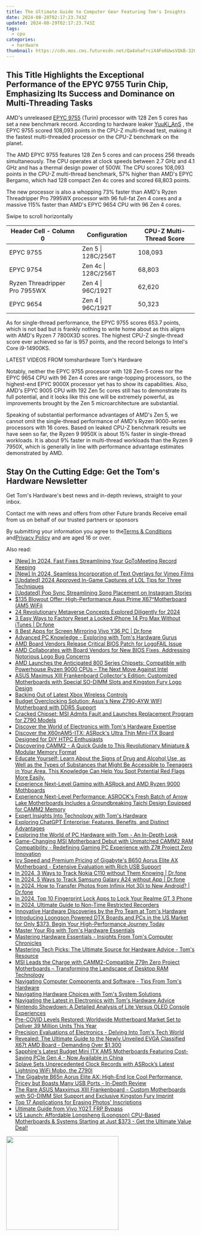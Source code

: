 ```yaml
---
title: The Ultimate Guide to Computer Gear Featuring Tom's Insights
date: 2024-08-28T02:17:23.743Z
updated: 2024-08-29T02:17:23.743Z
tags:
  - cpu
categories:
  - hardware
thumbnail: https://cdn.mos.cms.futurecdn.net/Qa4xhafrciX4Fo6UwsVQkB-320-80.jpg
---
```


## This Title Highlights the Exceptional Performance of the EPYC 9755 Turin Chip, Emphasizing Its Success and Dominance on Multi-Threading Tasks

AMD's unreleased [EPYC 9755](https://www.tomshardware.com/pc-components/cpus/amd-announces-3nm-epyc-turin-launching-with-192-cores-and-384-threads-in-second-half-of-2024-54x-faster-than-intel-xeon-in-ai-workload) (Turin) processor with 128 Zen 5 cores has set a new benchmark record. According to hardware leaker [YuuKi_AnS](https://x.com/yuuki%5Fans/status/1816185684753015066) , the EPYC 9755 scored 108,093 points in the CPU-Z multi-thread test, making it the fastest multi-threaded processor on the CPU-Z benchmark on the planet.

 The AMD EPYC 9755 features 128 Zen 5 cores and can process 256 threads simultaneously. The CPU operates at clock speeds between 2.7 GHz and 4.1 GHz and has a thermal design power of 500W. The CPU scores 108,093 points in the CPU-Z multi-thread benchmark, 57% higher than AMD's EPYC Bergamo, which had 128 compact Zen 4c cores and scored 68,803 points.

 The new processor is also a whopping 73% faster than AMD's Ryzen Threadripper Pro 7995WX processor with 96 full-fat Zen 4 cores and a massive 115% faster than AMD's EPYC 9654 CPU with 96 Zen 4 cores.

 Swipe to scroll horizontally

| Header Cell - Column 0        | Configuration       | CPU-Z Multi-Thread Score |
| ----------------------------- | ------------------- | ------------------------ |
| EPYC 9755                     | Zen 5 \| 128C/256T  | 108,093                  |
| EPYC 9754                     | Zen 4c \| 128C/256T | 68,803                   |
| Ryzen Threadripper Pro 7955WX | Zen 4 \| 96C/192T   | 62,620                   |
| EPYC 9654                     | Zen 4 \| 96C/192T   | 50,323                   |

 As for single-thread performance, the EPYC 9755 scores 653.7 points, which is not bad but is frankly nothing to write home about as this aligns with AMD's Ryzen 7 7800X3D scores. The highest CPU-Z single-thread score ever achieved so far is 957 points, and the record belongs to Intel's Core i9-14900KS.

 LATEST VIDEOS FROM tomshardware Tom's Hardware

 Notably, neither the EPYC 9755 processor with 128 Zen-5 cores nor the EPYC 9654 CPU with 96 Zen 4 cores are range-topping processors, so the highest-end EPYC 9000X processor yet has to show its capabilities. Also, AMD's EPYC 9005 CPU with 192 Zen 5c cores still has to demonstrate its full potential, and it looks like this one will be extremely powerful, as improvements brought by the Zen 5 microarchitecture are substantial.

 Speaking of substantial performance advantages of AMD's Zen 5, we cannot omit the single-thread performance of AMD's Ryzen 9000-series processors with 16 cores. Based on leaked CPU-Z benchmark results we have seen so far, the Ryzen 9 9950X is about 15% faster in single-thread workloads. It is about 9% faster in multi-thread workloads than the Ryzen 9 7950X, which is generally in line with performance advantage estimates demonstrated by AMD.

## Stay On the Cutting Edge: Get the Tom's Hardware Newsletter

 Get Tom's Hardware's best news and in-depth reviews, straight to your inbox.

 Contact me with news and offers from other Future brands  Receive email from us on behalf of our trusted partners or sponsors

 By submitting your information you agree to the[Terms & Conditions](https://futureplc.com/terms-conditions/) and[Privacy Policy](https://futureplc.com/privacy-policy/) and are aged 16 or over.


<ins class="adsbygoogle"
     style="display:block"
     data-ad-format="autorelaxed"
     data-ad-client="ca-pub-7571918770474297"
     data-ad-slot="1223367746"></ins>



<ins class="adsbygoogle"
     style="display:block"
     data-ad-client="ca-pub-7571918770474297"
     data-ad-slot="8358498916"
     data-ad-format="auto"
     data-full-width-responsive="true"></ins>

<span class="atpl-alsoreadstyle">Also read:</span>
<div><ul>
<li><a href="https://video-screen-grab.techidaily.com/new-in-2024-fast-fixes-streamlining-your-gotomeeting-record-keeping/"><u>[New] In 2024, Fast Fixes  Streamlining Your GoToMeeting Record Keeping</u></a></li>
<li><a href="https://vimeo-videos.techidaily.com/new-in-2024-seamless-incorporation-of-text-overlays-for-vimeo-films/"><u>[New] In 2024, Seamless Incorporation of Text Overlays for Vimeo Films</u></a></li>
<li><a href="https://video-capture.techidaily.com/updated-2024-approved-in-game-captures-of-lol-tips-for-three-techniques/"><u>[Updated] 2024 Approved  In-Game Captures of LOL  Tips for Three Techniques</u></a></li>
<li><a href="https://instagram-video-files.techidaily.com/updated-pop-sync-streamlining-song-placement-on-instagram-stories/"><u>[Updated] Pop Sync  Streamlining Song Placement on Instagram Stories</u></a></li>
<li><a href="https://hardware-updates.techidaily.com/135-blowout-offer-high-performance-asus-prime-x67motherboard-am5-wifi/"><u>$135 Blowout Offer: High-Performance Asus Prime X67^Motherboard (AM5 WiFi)</u></a></li>
<li><a href="https://extra-hints.techidaily.com/24-revolutionary-metaverse-concepts-explored-diligently-for-2024/"><u>24 Revolutionary Metaverse Concepts Explored Diligently for 2024</u></a></li>
<li><a href="https://iphone-unlock.techidaily.com/3-easy-ways-to-factory-reset-a-locked-iphone-14-pro-max-without-itunes-drfone-by-drfone-ios/"><u>3 Easy Ways to Factory Reset a Locked iPhone 14 Pro Max Without iTunes | Dr.fone</u></a></li>
<li><a href="https://screen-mirror.techidaily.com/8-best-apps-for-screen-mirroring-vivo-y36-pc-drfone-by-drfone-android/"><u>8 Best Apps for Screen Mirroring Vivo Y36 PC | Dr.fone</u></a></li>
<li><a href="https://hardware-updates.techidaily.com/advanced-pc-knowledge-exploring-with-toms-hardware-gurus/"><u>Advanced PC Knowledge - Exploring with Tom's Hardware Gurus</u></a></li>
<li><a href="https://hardware-updates.techidaily.com/amd-board-vendors-release-critical-bios-patch-for-logofail-issue/"><u>AMD Board Vendors Release Critical BIOS Patch for LogoFAIL Issue</u></a></li>
<li><a href="https://hardware-updates.techidaily.com/amd-collaborates-with-board-vendors-for-new-bios-fixes-addressing-notorious-logo-bug-concerns/"><u>AMD Collaborates with Board Vendors for New BIOS Fixes, Addressing Notorious Logo Bug Concerns</u></a></li>
<li><a href="https://hardware-updates.techidaily.com/amd-launches-the-anticipated-800-series-chipsets-compatible-with-powerhouse-ryzen-9000-cpus-the-next-move-against-intel/"><u>AMD Launches the Anticipated 800 Series Chipsets: Compatible with Powerhouse Ryzen 9000 CPUs – The Next Move Against Intel</u></a></li>
<li><a href="https://hardware-updates.techidaily.com/asus-maximus-xiii-frankenboard-collectors-edition-customized-motherboards-with-special-so-dimm-slots-and-kingston-fury-logo-design/"><u>ASUS Maximus XIII Frankenboard Collector's Edition: Customized Motherboards with Special SO-DIMM Slots and Kingston Fury Logo Design</u></a></li>
<li><a href="https://games-able.techidaily.com/backing-out-of-latest-xbox-wireless-controls/"><u>Backing Out of Latest Xbox Wireless Controls</u></a></li>
<li><a href="https://hardware-updates.techidaily.com/budget-overclocking-solution-asuss-new-z790-ayw-wifi-motherboard-with-ddr5-support/"><u>Budget Overclocking Solution: Asus's New Z790-AYW WIFI Motherboard with DDR5 Support</u></a></li>
<li><a href="https://hardware-updates.techidaily.com/cracked-chipset-msi-admits-fault-and-launches-replacement-program-for-z790-models/"><u>Cracked Chipset: MSI Admits Fault and Launches Replacement Program for Z790 Models</u></a></li>
<li><a href="https://hardware-updates.techidaily.com/discover-the-world-of-electronics-with-toms-hardware-expertise/"><u>Discover the World of Electronics with Tom's Hardware Expertise</u></a></li>
<li><a href="https://hardware-updates.techidaily.com/discover-the-x60nam5-itx-asrocks-ultra-thin-mini-itx-board-designed-for-diy-htpc-enthusiasts/"><u>Discover the X60nAM5-ITX: ASRock's Ultra Thin Mini-ITX Board Designed for DIY HTPC Enthusiasts</u></a></li>
<li><a href="https://hardware-updates.techidaily.com/discovering-camm2-a-quick-guide-to-this-revolutionary-miniature-and-modular-memory-format/"><u>Discovering CAMM2 - A Quick Guide to This Revolutionary Miniature & Modular Memory Format</u></a></li>
<li><a href="https://hardware-updates.techidaily.com/educate-yourself-learn-about-the-signs-of-drug-and-alcohol-use-as-well-as-the-types-of-substances-that-might-be-accessible-to-teenagers-in-your-area-this-kn79/"><u>Educate Yourself: Learn About the Signs of Drug and Alcohol Use, as Well as the Types of Substances that Might Be Accessible to Teenagers in Your Area. This Knowledge Can Help You Spot Potential Red Flags More Easily.</u></a></li>
<li><a href="https://hardware-updates.techidaily.com/experience-next-level-gaming-with-asrock-and-amd-ryzen-9000-mothboards/"><u>Experience Next-Level Gaming with ASRock and AMD Ryzen 9000 Mothboards</u></a></li>
<li><a href="https://hardware-updates.techidaily.com/experience-next-level-performance-asrocks-fresh-batch-of-arrow-lake-motherboards-includes-a-groundbreaking-taichi-design-equipped-for-camm2-memory/"><u>Experience Next-Level Performance: ASROCK's Fresh Batch of Arrow Lake Motherboards Includes a Groundbreaking Taichi Design Equipped for CAMM2 Memory</u></a></li>
<li><a href="https://hardware-updates.techidaily.com/expert-insights-into-technology-with-toms-hardware/"><u>Expert Insights Into Technology with Tom's Hardware</u></a></li>
<li><a href="https://tech-haven.techidaily.com/exploring-chatgpt-enterprise-features-benefits-and-distinct-advantages/"><u>Exploring ChatGPT Enterprise: Features, Benefits, and Distinct Advantages</u></a></li>
<li><a href="https://hardware-updates.techidaily.com/exploring-the-world-of-pc-hardware-with-tom-an-in-depth-look/"><u>Exploring the World of PC Hardware with Tom - An In-Depth Look</u></a></li>
<li><a href="https://hardware-updates.techidaily.com/game-changing-msi-motherboard-debut-with-unmatched-camm2-ram-compatibility-redefining-gaming-pc-experience-with-z7-project-zero-innovation/"><u>Game-Changing MSI Motherboard Debut with Unmatched CAMM2 RAM Compatibility - Redefining Gaming PC Experience with Z7# Project Zero Innovation</u></a></li>
<li><a href="https://hardware-updates.techidaily.com/icy-speed-and-premium-pricing-of-gigabytes-b650-aorus-elite-ax-motherboard-extensive-evaluation-with-rich-usb-support/"><u>Icy Speed and Premium Pricing of Gigabyte's B650 Aorus Elite AX Motherboard - Extensive Evaluation with Rich USB Support</u></a></li>
<li><a href="https://android-location-track.techidaily.com/in-2024-3-ways-to-track-nokia-c110-without-them-knowing-drfone-by-drfone-virtual-android/"><u>In 2024, 3 Ways to Track Nokia C110 without Them Knowing | Dr.fone</u></a></li>
<li><a href="https://android-location-track.techidaily.com/in-2024-5-ways-to-track-samsung-galaxy-a24-without-app-drfone-by-drfone-virtual-android/"><u>In 2024, 5 Ways to Track Samsung Galaxy A24 without App | Dr.fone</u></a></li>
<li><a href="https://android-transfer.techidaily.com/in-2024-how-to-transfer-photos-from-infinix-hot-30i-to-new-android-drfone-by-drfone-transfer-from-android-transfer-from-android/"><u>In 2024, How to Transfer Photos from Infinix Hot 30i to New Android? | Dr.fone</u></a></li>
<li><a href="https://easy-unlock-android.techidaily.com/in-2024-top-10-fingerprint-lock-apps-to-lock-your-realme-gt-3-phone-by-drfone-android/"><u>In 2024, Top 10 Fingerprint Lock Apps to Lock Your Realme GT 3 Phone</u></a></li>
<li><a href="https://screen-recording.techidaily.com/in-2024-ultimate-guide-to-non-time-restricted-recorders/"><u>In 2024, Ultimate Guide to Non-Time Restricted Recorders</u></a></li>
<li><a href="https://hardware-updates.techidaily.com/innovative-hardware-discoveries-by-the-pro-team-at-toms-hardware/"><u>Innovative Hardware Discoveries by the Pro Team at Tom's Hardware</u></a></li>
<li><a href="https://hardware-updates.techidaily.com/1723862873684-introducing-loongson-powered-dtx-boards-and-pcs-in-the-us-market-for-only-373-begin-your-high-performance-journey-today/"><u>Introducing Loongson Powered DTX Boards and PCs in the US Market for Only $373, Begin Your High-Performance Journey Today</u></a></li>
<li><a href="https://hardware-updates.techidaily.com/master-your-rig-with-toms-hardware-essentials/"><u>Master Your Rig with Tom's Hardware Essentials</u></a></li>
<li><a href="https://hardware-updates.techidaily.com/mastering-hardware-essentials-insights-from-toms-computer-chronicles/"><u>Mastering Hardware Essentials - Insights From Tom's Computer Chronicles</u></a></li>
<li><a href="https://hardware-updates.techidaily.com/mastering-tech-picks-the-ultimate-source-for-hardware-advice-toms-resource/"><u>Mastering Tech Picks: The Ultimate Source for Hardware Advice - Tom's Resource</u></a></li>
<li><a href="https://hardware-updates.techidaily.com/msi-leads-the-charge-with-camm2-compatible-z79n-zero-project-motherboards-transforming-the-landscape-of-desktop-ram-technology/"><u>MSI Leads the Charge with CAMM2-Compatible Z79n Zero Project Motherboards – Transforming the Landscape of Desktop RAM Technology</u></a></li>
<li><a href="https://hardware-updates.techidaily.com/navigating-computer-components-and-software-tips-from-toms-hardware/"><u>Navigating Computer Components and Software - Tips From Tom's Hardware</u></a></li>
<li><a href="https://hardware-updates.techidaily.com/navigating-hardware-choices-with-toms-system-solutions/"><u>Navigating Hardware Choices with Tom's System Solutions</u></a></li>
<li><a href="https://hardware-updates.techidaily.com/navigating-the-latest-in-electronics-with-toms-hardware-advice/"><u>Navigating the Latest in Electronics with Tom's Hardware Advice</u></a></li>
<li><a href="https://buynow-reviews.techidaily.com/nintendo-showdown-a-detailed-analysis-of-lite-versus-oled-console-experiences/"><u>Nintendo Showdown: A Detailed Analysis of Lite Versus OLED Console Experiences</u></a></li>
<li><a href="https://hardware-updates.techidaily.com/pre-covid-levels-restored-worldwide-motherboard-market-set-to-deliver-39-million-units-this-year/"><u>Pre-COVID Levels Restored: Worldwide Motherboard Market Set to Deliver 39 Million Units This Year</u></a></li>
<li><a href="https://hardware-updates.techidaily.com/precision-evaluations-of-electronics-delving-into-toms-tech-world/"><u>Precision Evaluations of Electronics - Delving Into Tom's Tech World</u></a></li>
<li><a href="https://hardware-updates.techidaily.com/revealed-the-ultimate-guide-to-the-newly-unveiled-evga-classified-x67t-amd-board-demanding-over-1300/"><u>Revealed: The Ultimate Guide to the Newly Unveiled EVGA Classified X67t AMD Board - Demanding Over $1,300</u></a></li>
<li><a href="https://hardware-updates.techidaily.com/sapphires-latest-budget-mini-itx-am5-motherboards-featuring-cost-saving-pcie-gen-4-now-available-in-china/"><u>Sapphire's Latest Budget Mini ITX AM5 Motherboards Featuring Cost-Saving PCIe Gen 4 - Now Available in China</u></a></li>
<li><a href="https://hardware-updates.techidaily.com/splave-sets-unprecedented-clock-records-with-asrocks-latest-lightning-wifi-mobo-the-z790i/"><u>Splave Sets Unprecedented Clock Records with ASRock’s Latest Lightning WiFi Mobo, the Z790I</u></a></li>
<li><a href="https://hardware-updates.techidaily.com/the-gigabyte-b65n-aorus-elite-ax-high-end-ice-cool-performance-pricey-but-boasts-many-usb-ports-in-depth-review/"><u>The Gigabyte B65n Aorus Elite AX: High-End Ice Cool Performance, Pricey but Boasts Many USB Ports - In-Depth Review</u></a></li>
<li><a href="https://hardware-updates.techidaily.com/the-rare-asus-maxximus-xiii-frankenboard-custom-motherboards-with-so-dimm-slot-support-and-exclusive-kingston-fury-imprint/"><u>The Rare ASUS Maxximus XIII Frankenboard - Custom Motherboards with SO-DIMM Slot Support and Exclusive Kingston Fury Imprint</u></a></li>
<li><a href="https://extra-lessons.techidaily.com/top-17-applications-for-erasing-photos-inscriptions/"><u>Top 17 Applications for Erasing Photos' Inscriptions</u></a></li>
<li><a href="https://bypass-frp.techidaily.com/ultimate-guide-from-vivo-y02t-frp-bypass-by-drfone-android/"><u>Ultimate Guide from Vivo Y02T FRP Bypass</u></a></li>
<li><a href="https://hardware-updates.techidaily.com/1723862864083-us-launch-affordable-longsheng-loongson-cpu-based-motherboards-and-systems-starting-at-just-373-get-the-ultimate-value-deal/"><u>US Launch: Affordable Longsheng (Loongson) CPU-Based Motherboards & Systems Starting at Just $373 - Get the Ultimate Value Deal!</u></a></li>
</ul></div>

<!-- affiliate ads begin -->
<a href="https://imp.i357552.net/c/5597632/863039/11832" target="_top" id="863039"><img src="//a.impactradius-go.com/display-ad/11832-863039" border="0" alt="" width="300" height="250"/></a>
<!-- affiliate ads end -->